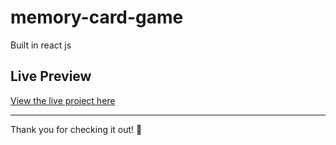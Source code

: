 # memory-card-game

Built in react js

## Live Preview

[View the live project here](https://memory-card-game-three-liard.vercel.app/)

---
Thank you for checking it out! 🎉
